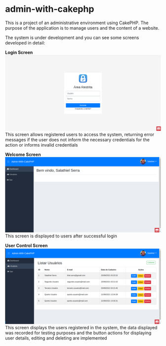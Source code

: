 # admin-with-cakephp
This is a project of an administrative environment using CakePHP. The purpose of the application is to manage users and the content of a website.

The system is under development and you can see some screens developed in detail:

<strong> Login Screen </strong>
![Login Screen Image](https://github.com/salathiel-serra/admin-with-cakephp/blob/main/admin-with-cakephp-login.png)
This screen allows registered users to access the system, returning error messages if the user does not inform the necessary credentials for the action or informs invalid credentials

    
<strong> Welcome Screen </strong>
![System Welcome Screen Image](https://github.com/salathiel-serra/admin-with-cakephp/blob/main/admin-with-cakephp-welcome.png)
This screen is displayed to users after successful login

    
<strong> User Control Screen </strong>
![Screen Image Of Users](https://github.com/salathiel-serra/admin-with-cakephp/blob/main/admin-with-cakephp-users.png)
This screen displays the users registered in the system, the data displayed was recorded for testing purposes and the button actions for displaying user details, editing and deleting are implemented
